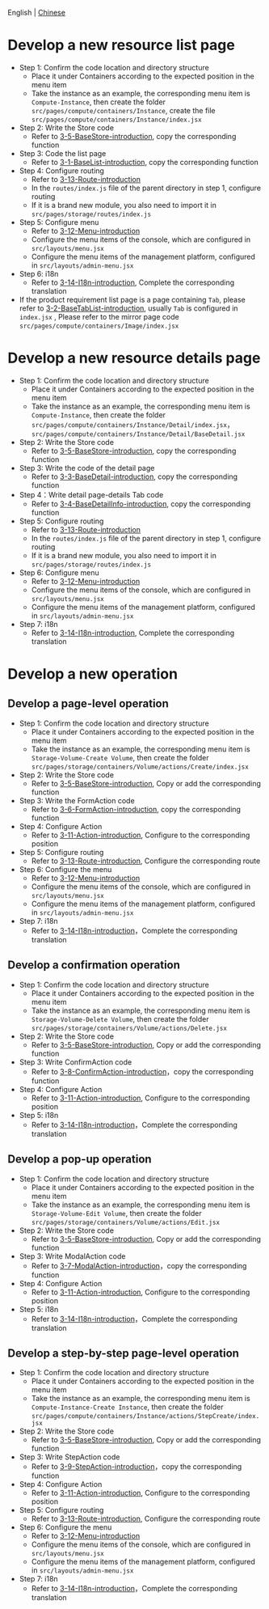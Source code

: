 English | [Chinese](../../zh/develop/3-0-how-to-develop.md)

# Develop a new resource list page

- Step 1: Confirm the code location and directory structure
  - Place it under Containers according to the expected position in the menu item
  - Take the instance as an example, the corresponding menu item is `Compute-Instance`, then create the folder `src/pages/compute/containers/Instance`, create the file `src/pages/compute/containers/Instance/index.jsx `
- Step 2: Write the Store code
  - Refer to [3-5-BaseStore-introduction](3-5-BaseStore-introduction.md), copy the corresponding function
- Step 3: Code the list page
  - Refer to [3-1-BaseList-introduction](3-1-BaseList-introduction.md), copy the corresponding function
- Step 4: Configure routing
  - Refer to [3-13-Route-introduction](3-13-Route-introduction.md)
  - In the `routes/index.js` file of the parent directory in step 1, configure routing
  - If it is a brand new module, you also need to import it in `src/pages/storage/routes/index.js`
- Step 5: Configure menu
  - Refer to [3-12-Menu-introduction](3-12-Menu-introduction.md)
  - Configure the menu items of the console, which are configured in `src/layouts/menu.jsx`
  - Configure the menu items of the management platform, configured in `src/layouts/admin-menu.jsx`
- Step 6: i18n
  - Refer to [3-14-I18n-introduction](3-14-I18n-introduction.md), Complete the corresponding translation
- If the product requirement list page is a page containing `Tab`, please refer to [3-2-BaseTabList-introduction](3-2-BaseTabList-introduction.md), usually `Tab` is configured in `index.jsx` , Please refer to the mirror page code `src/pages/compute/containers/Image/index.jsx`

# Develop a new resource details page

- Step 1: Confirm the code location and directory structure
  - Place it under Containers according to the expected position in the menu item
  -  Take the instance as an example, the corresponding menu item is `Compute-Instance`, then create the folder `src/pages/compute/containers/Instance/Detail/index.jsx`，`src/pages/compute/containers/Instance/Detail/BaseDetail.jsx`
- Step 2: Write the Store code
  - Refer to [3-5-BaseStore-introduction](3-5-BaseStore-introduction.md), copy the corresponding function
- Step 3: Write the code of the detail page
  - Refer to [3-3-BaseDetail-introduction](3-3-BaseDetail-introduction.md), copy the corresponding function
- Step 4：Write detail page-details Tab code
  - Refer to [3-4-BaseDetailInfo-introduction](3-4-BaseDetailInfo-introduction.md), copy the corresponding function
- Step 5: Configure routing
  - Refer to [3-13-Route-introduction](3-13-Route-introduction.md)
  - In the `routes/index.js` file of the parent directory in step 1, configure routing
  - If it is a brand new module, you also need to import it in `src/pages/storage/routes/index.js`
- Step 6: Configure menu
  - Refer to [3-12-Menu-introduction](3-12-Menu-introduction.md)
  - Configure the menu items of the console, which are configured in `src/layouts/menu.jsx`
  - Configure the menu items of the management platform, configured in `src/layouts/admin-menu.jsx`
- Step 7: i18n
  - Refer to [3-14-I18n-introduction](3-14-I18n-introduction.md), Complete the corresponding translation

# Develop a new operation

## Develop a page-level operation

- Step 1: Confirm the code location and directory structure
  - Place it under Containers according to the expected position in the menu item
  - Take the instance as an example, the corresponding menu item is `Storage-Volume-Create Volume`, then create the folder `src/pages/storage/containers/Volume/actions/Create/index.jsx`
- Step 2: Write the Store code
  - Refer to [3-5-BaseStore-introduction](3-5-BaseStore-introduction.md), Copy or add the corresponding function
- Step 3: Write the FormAction code
  - Refer to [3-6-FormAction-introduction](3-6-FormAction-introduction.md), copy the corresponding function
- Step 4: Configure Action
  - Refer to [3-11-Action-introduction](3-11-Action-introduction.md), Configure to the corresponding position
- Step 5: Configure routing
  - Refer to [3-13-Route-introduction](3-13-Route-introduction.md), Configure the corresponding route
- Step 6: Configure the menu
  - Refer to [3-12-Menu-introduction](3-12-Menu-introduction.md)
  - Configure the menu items of the console, which are configured in `src/layouts/menu.jsx`
  - Configure the menu items of the management platform, configured in `src/layouts/admin-menu.jsx`
- Step 7: i18n
  - Refer to [3-14-I18n-introduction](3-14-I18n-introduction.md)，Complete the corresponding translation

## Develop a confirmation operation

- Step 1: Confirm the code location and directory structure
  - Place it under Containers according to the expected position in the menu item
  - Take the instance as an example, the corresponding menu item is `Storage-Volume-Delete Volume`, then create the folder `src/pages/storage/containers/Volume/actions/Delete.jsx`
- Step 2: Write the Store code
  - Refer to [3-5-BaseStore-introduction](3-5-BaseStore-introduction.md),  Copy or add the corresponding function
- Step 3: Write ConfirmAction code
  - Refer to [3-8-ConfirmAction-introduction](3-8-ConfirmAction-introduction.md)，copy the corresponding function
- Step 4: Configure Action
  - Refer to [3-11-Action-introduction](3-11-Action-introduction.md), Configure to the corresponding position
- Step 5: i18n
  - Refer to [3-14-I18n-introduction](3-14-I18n-introduction.md)，Complete the corresponding translation

## Develop a pop-up operation

- Step 1: Confirm the code location and directory structure
  - Place it under Containers according to the expected position in the menu item
  - Take the instance as an example, the corresponding menu item is `Storage-Volume-Edit Volume`, then create the folder `src/pages/storage/containers/Volume/actions/Edit.jsx`
- Step 2: Write the Store code
  - Refer to [3-5-BaseStore-introduction](3-5-BaseStore-introduction.md),  Copy or add the corresponding function
- Step 3: Write ModalAction code
  - Refer to [3-7-ModalAction-introduction](3-7-ModalAction-introduction.md)，copy the corresponding function
- Step 4: Configure Action
  - Refer to [3-11-Action-introduction](3-11-Action-introduction.md), Configure to the corresponding position
- Step 5: i18n
  - Refer to [3-14-I18n-introduction](3-14-I18n-introduction.md)，Complete the corresponding translation

## Develop a step-by-step page-level operation

- Step 1: Confirm the code location and directory structure
  - Place it under Containers according to the expected position in the menu item
  - Take the instance as an example, the corresponding menu item is `Compute-Instance-Create Instance`, then create the folder `src/pages/compute/containers/Instance/actions/StepCreate/index.jsx`
- Step 2: Write the Store code
  - Refer to [3-5-BaseStore-introduction](3-5-BaseStore-introduction.md),  Copy or add the corresponding function
- Step 3: Write StepAction code
  - Refer to [3-9-StepAction-introduction](3-9-StepAction-introduction.md)，copy the corresponding function
- Step 4: Configure Action
  - Refer to [3-11-Action-introduction](3-11-Action-introduction.md), Configure to the corresponding position
- Step 5: Configure routing
  - Refer to [3-13-Route-introduction](3-13-Route-introduction.md), Configure the corresponding route
- Step 6: Configure the menu
  - Refer to [3-12-Menu-introduction](3-12-Menu-introduction.md)
  - Configure the menu items of the console, which are configured in `src/layouts/menu.jsx`
  - Configure the menu items of the management platform, configured in `src/layouts/admin-menu.jsx`
- Step 7: i18n
  - Refer to [3-14-I18n-introduction](3-14-I18n-introduction.md)，Complete the corresponding translation
